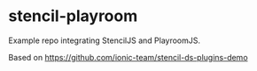 # stencil-playroom

Example repo integrating StencilJS and PlayroomJS.

Based on https://github.com/ionic-team/stencil-ds-plugins-demo
